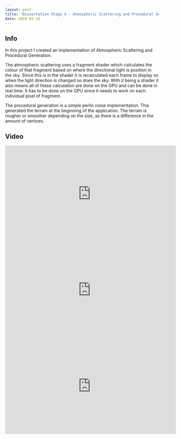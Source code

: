 ```yaml
---
layout: post
title: "Dissertation Stage 4 - Atmospheric Scattering and Procedural Generation"
date: 2019-05-16
---
```


## Info
In this project I created an implementation of Atmospheric Scattering and Procedural Generation.

The atmospheric scattering uses a fragment shader which calculates the colour of that fragment based on where the directional light is position in the sky.
Since this is in the shader it is recalculated each frame to display so when the light direction is changed so does the sky.
With it being a shader it also means all of these calculation are done on the GPU and can be done in real time.
It has to be done on the GPU since it needs to work on each individual pixel of fragment.


The procedural generation is a simple perlin noise implementation.
This generated the terrain at the beginning of the application.
The terrain is rougher or smoother depending on the size, as there is a difference in the amount of vertices.

## Video
<iframe width="560" height="315" src="https://www.youtube.com/embed/AjCW0mLtiwM" frameborder="0" allow="accelerometer; autoplay; encrypted-media; gyroscope; picture-in-picture" allowfullscreen></iframe>

<iframe width="560" height="315" src="https://www.youtube.com/embed/0jw-vFWxsps" frameborder="0" allow="accelerometer; autoplay; encrypted-media; gyroscope; picture-in-picture" allowfullscreen></iframe>

<iframe width="560" height="315" src="https://www.youtube.com/embed/_eocpRhb31M" frameborder="0" allow="accelerometer; autoplay; encrypted-media; gyroscope; picture-in-picture" allowfullscreen></iframe>



